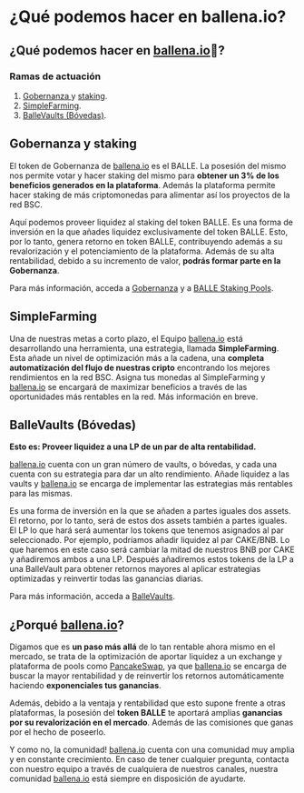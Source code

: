 # ¿Qué podemos hacer en ballena.io?

## ¿Qué podemos hacer en [ballena.io](https://ballena.io/)🐋?

### Ramas de actuación

1. [Gobernanza ](../gobernanza.md)y [staking](../productos/balle-staking-pool.md#balle-staking-pool-app-de-gobernanza).
2. [SimpleFarming](../productos/simplefarming.md).
3. [BalleVaults \(Bóvedas\)](../productos/#ballevaults-bovedas).



## Gobernanza y staking

El token de Gobernanza de [ballena.io](https://ballena.io/) es el BALLE. La posesión del mismo nos permite votar y hacer staking del mismo para **obtener un 3% de los beneficios generados en la plataforma**. Además la plataforma permite hacer staking de más criptomonedas para alimentar así los proyectos de la red BSC.

Aquí podemos proveer liquidez al staking del token BALLE. Es una forma de inversión en la que añades liquidez exclusivamente del token BALLE. Esto, por lo tanto, genera retorno en token BALLE, contribuyendo además a su revalorización y el potenciamiento de la plataforma. Además de su alta rentabilidad, debido a su incremento de valor, **podrás formar parte en la Gobernanza**.

Para más información, acceda a [Gobernanza](../gobernanza.md) y a [BALLE Staking Pools](../productos/balle-staking-pool.md).



## SimpleFarming

Una de nuestras metas a corto plazo, el Equipo [ballena.io](https://ballena.io/) está desarrollando una herramienta, una estrategia, llamada **SimpleFarming**. Esta añade un nivel de optimización más a la cadena, una **completa automatización del flujo de nuestras cripto** encontrando los mejores rendimientos en la red BSC. Asigna tus monedas al SimpleFarming y [ballena.io](https://ballena.io/) se encargará de maximizar beneficios a través de las oportunidades más rentables en la red. Más información en breve.



## BalleVaults \(Bóvedas\)

**Esto es: Proveer liquidez a una LP de un par de alta rentabilidad.**

[ballena.io](https://ballena.io/) cuenta con un gran número de vaults, o bóvedas, y cada una cuenta con su estrategia para dar un alto rendimiento. Añade liquidez a las vaults y [ballena.io](https://ballena.io/) se encarga de implementar las estrategias más rentables para las mismas.

Es una forma de inversión en la que se añaden a partes iguales dos assets. El retorno, por lo tanto, será de estos dos assets también a partes iguales. El LP lo que hará será aumentar los tokens que tenemos asignados al par seleccionado. Por ejemplo, podríamos añadir liquidez al par CAKE/BNB. Lo que haremos en este caso será cambiar la mitad de nuestros BNB por CAKE y añadiremos ambos a una LP. Después añadiremos estos tokens de la LP a una BalleVault para obtener retornos mayores al aplicar estrategias optimizadas y reinvertir todas las ganancias diarias.

Para más información, acceda a [BalleVaults](../productos/ballevaults-de-pancake-swap.md).



## ¿Porqué [ballena.io](https://ballena.io/)?

Digamos que es **un paso más allá** de lo tan rentable ahora mismo en el mercado, se trata de la optimización de aportar liquidez a un exchange y plataforma de pools como [PancakeSwap](https://pancakeswap.finance/), ya que [ballena.io](https://ballena.io/) se encarga de buscar la mayor rentabilidad y de reinvertir los retornos automáticamente haciendo **exponenciales tus ganancias**.

Además, debido a la ventaja y rentabilidad que esto supone frente a otras plataformas, la posesión del **token BALLE** te aportará amplias **ganancias por su revalorización en el mercado**. Además de las comisiones que ganas por el hecho de poseerlo.

Y como no, la comunidad! [ballena.io](https://ballena.io/) cuenta con una comunidad muy amplia y en constante crecimiento. En caso de tener cualquier pregunta, contacta con nuestro equipo a través de cualquiera de nuestros canales, nuestra comunidad [ballena.io](https://ballena.io/) está siempre en disposición de ayudarte.





